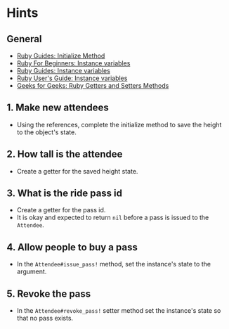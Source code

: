 # Hints

## General

- [Ruby Guides: Initialize Method][rg-initialize-method]
- [Ruby For Beginners: Instance variables][rfb-instance-variables]
- [Ruby Guides: Instance variables][rg-instance-variables]
- [Ruby User's Guide: Instance variables][rug-instance-variables]
- [Geeks for Geeks: Ruby Getters and Setters Methods][gfg-getter-setters]

## 1. Make new attendees

- Using the references, complete the initialize method to save the height to the object's state.

## 2. How tall is the attendee

- Create a getter for the saved height state.

## 3. What is the ride pass id

- Create a getter for the pass id.
- It is okay and expected to return `nil` before a pass is issued to the `Attendee`.

## 4. Allow people to buy a pass

- In the `Attendee#issue_pass!` method, set the instance's state to the argument.

## 5. Revoke the pass

- In the `Attendee#revoke_pass!` setter method set the instance's state so that no pass exists.

[rfb-instance-variables]: http://ruby-for-beginners.rubymonstas.org/writing_classes/instance_variables.html
[rg-initialize-method]: https://www.rubyguides.com/2019/01/ruby-initialize-method/
[rg-instance-variables]: https://www.rubyguides.com/2019/07/ruby-instance-variables/
[rug-instance-variables]: https://ruby-doc.org/docs/ruby-doc-bundle/UsersGuide/rg/instancevars.html
[gfg-getter-setters]: https://www.geeksforgeeks.org/ruby-getters-and-setters-method/

